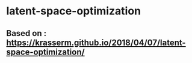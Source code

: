 # latent-space-optimization
## Based on : https://krasserm.github.io/2018/04/07/latent-space-optimization/
